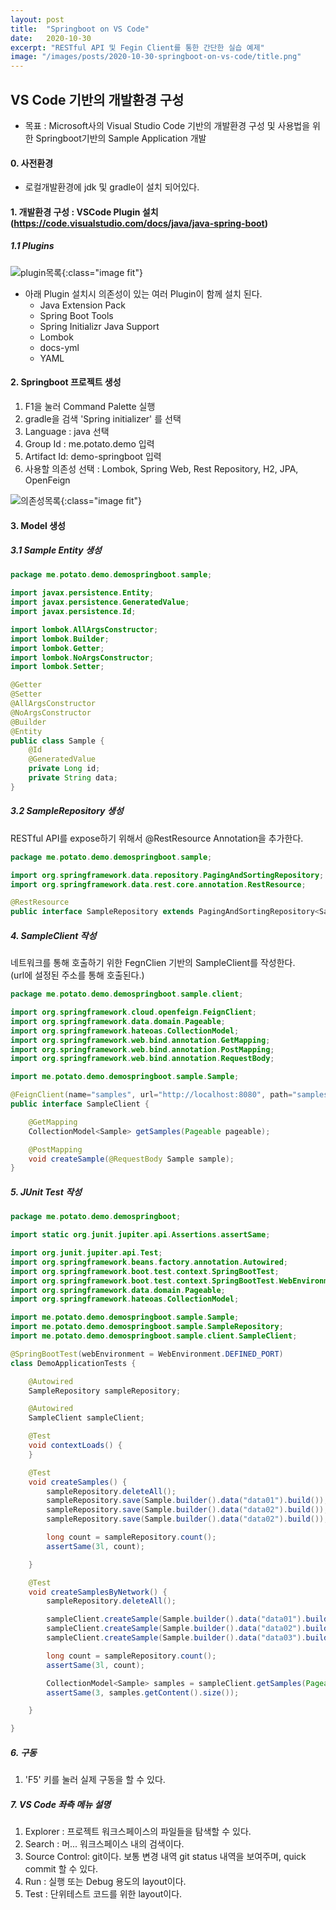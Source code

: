 ```yaml
---
layout: post
title:  "Springboot on VS Code"
date:   2020-10-30
excerpt: "RESTful API 및 Fegin Client를 통한 간단한 실습 예제"
image: "/images/posts/2020-10-30-springboot-on-vs-code/title.png"
---
```


## VS Code 기반의 개발환경 구성

- 목표 : Microsoft사의 Visual Studio Code 기반의 개발환경 구성 및 사용법을 위한 Springboot기반의 Sample Application 개발

#### 0. 사전환경

- 로컬개발환경에 jdk 및 gradle이 설치 되어있다.

#### 1. 개발환경 구성 : VSCode Plugin 설치(<https://code.visualstudio.com/docs/java/java-spring-boot>)

##### 1.1 Plugins

![plugin목록](/images/posts/2020-10-30-springboot-on-vs-code/create00.png){:class="image fit"}

- 아래 Plugin 설치시 의존성이 있는 여러 Plugin이 함께 설치 된다.
  - Java Extension Pack
  - Spring Boot Tools
  - Spring Initializr Java Support
  - Lombok
  - docs-yml
  - YAML

#### 2. Springboot 프로젝트 생성

1. F1을 눌러 Command Palette 실행
2. gradle을 검색 'Spring initializer' 를 선택
3. Language : java 선택
4. Group Id : me.potato.demo 입력
5. Artifact Id: demo-springboot 입력
6. 사용할 의존성 선택 : Lombok, Spring Web, Rest Repository, H2, JPA, OpenFeign

![의존성목록](/images/posts/2020-10-30-springboot-on-vs-code/create05.png){:class="image fit"}

#### 3. Model 생성

##### 3.1 Sample Entity 생성

~~~java
package me.potato.demo.demospringboot.sample;

import javax.persistence.Entity;
import javax.persistence.GeneratedValue;
import javax.persistence.Id;

import lombok.AllArgsConstructor;
import lombok.Builder;
import lombok.Getter;
import lombok.NoArgsConstructor;
import lombok.Setter;

@Getter
@Setter
@AllArgsConstructor
@NoArgsConstructor
@Builder
@Entity
public class Sample {
    @Id
    @GeneratedValue
    private Long id;
    private String data;
}
~~~

##### 3.2 SampleRepository 생성

RESTful API를 expose하기 위해서 @RestResource Annotation을 추가한다.

```java
package me.potato.demo.demospringboot.sample;

import org.springframework.data.repository.PagingAndSortingRepository;
import org.springframework.data.rest.core.annotation.RestResource;

@RestResource
public interface SampleRepository extends PagingAndSortingRepository<Sample, Long> {}
```

##### 4. SampleClient 작성

네트워크를 통해 호출하기 위한 FegnClien 기반의 SampleClient를 작성한다.  
(url에 설정된 주소를 통해 호출된다.)

```java
package me.potato.demo.demospringboot.sample.client;

import org.springframework.cloud.openfeign.FeignClient;
import org.springframework.data.domain.Pageable;
import org.springframework.hateoas.CollectionModel;
import org.springframework.web.bind.annotation.GetMapping;
import org.springframework.web.bind.annotation.PostMapping;
import org.springframework.web.bind.annotation.RequestBody;

import me.potato.demo.demospringboot.sample.Sample;

@FeignClient(name="samples", url="http://localhost:8080", path="samples")
public interface SampleClient {

    @GetMapping
    CollectionModel<Sample> getSamples(Pageable pageable);

    @PostMapping
    void createSample(@RequestBody Sample sample);
}
```

##### 5. JUnit Test 작성

```java
package me.potato.demo.demospringboot;

import static org.junit.jupiter.api.Assertions.assertSame;

import org.junit.jupiter.api.Test;
import org.springframework.beans.factory.annotation.Autowired;
import org.springframework.boot.test.context.SpringBootTest;
import org.springframework.boot.test.context.SpringBootTest.WebEnvironment;
import org.springframework.data.domain.Pageable;
import org.springframework.hateoas.CollectionModel;

import me.potato.demo.demospringboot.sample.Sample;
import me.potato.demo.demospringboot.sample.SampleRepository;
import me.potato.demo.demospringboot.sample.client.SampleClient;

@SpringBootTest(webEnvironment = WebEnvironment.DEFINED_PORT)
class DemoApplicationTests {

    @Autowired
    SampleRepository sampleRepository;

    @Autowired
    SampleClient sampleClient;

    @Test
    void contextLoads() {
    }

    @Test
    void createSamples() {
        sampleRepository.deleteAll();
        sampleRepository.save(Sample.builder().data("data01").build());
        sampleRepository.save(Sample.builder().data("data02").build());
        sampleRepository.save(Sample.builder().data("data02").build());

        long count = sampleRepository.count();
        assertSame(3l, count);

    }

    @Test
    void createSamplesByNetwork() {
        sampleRepository.deleteAll();

        sampleClient.createSample(Sample.builder().data("data01").build());
        sampleClient.createSample(Sample.builder().data("data02").build());
        sampleClient.createSample(Sample.builder().data("data03").build());

        long count = sampleRepository.count();
        assertSame(3l, count);

        CollectionModel<Sample> samples = sampleClient.getSamples(Pageable.unpaged());
        assertSame(3, samples.getContent().size());

    }

}

```

##### 6. 구동

1. 'F5' 키를 눌러 실제 구동을 할 수 있다.

##### 7. VS Code 좌측 메뉴 설명

1. Explorer : 프로젝트 워크스페이스의 파일들을 탐색할 수 있다.
2. Search : 머... 워크스페이스 내의 검색이다.
3. Source Control: git이다. 보통 변경 내역 git status 내역을 보여주며, quick commit 할 수 있다.
4. Run : 실행 또는 Debug 용도의 layout이다.
5. Test : 단위테스트 코드를 위한 layout이다.